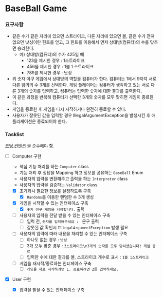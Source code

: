 # BaseBall Game

### 요구사항 
- 같은 수가 같은 자리에 있으면 스트라이크, 다른 자리에 있으면 볼, 같은 수가 전혀 없으면 낫싱이란 힌트를 얻고, 그 힌트를 이용해서 먼저 상대방(컴퓨터)의 수를 맞추면 승리한다.  
  - 예) 상대방(컴퓨터)의 수가 425일 때  
    - 123을 제시한 경우 : 1스트라이크  
    - 456을 제시한 경우 : 1볼 1 스트라이크  
    - 789를 제시한 경우 : 낫싱  
- 위 숫자 야구 게임에서 상대방의 역할을 컴퓨터가 한다. 컴퓨터는 1에서 9까지 서로 다른 임의의 수 3개를 선택한다. 게임 플레이어는 컴퓨터가 생각하고 있는 서로 다른 3개의 숫자를 입력하고, 컴퓨터는 입력한 숫자에 대한 결과를 출력한다.
- 이 같은 과정을 반복해 컴퓨터가 선택한 3개의 숫자를 모두 맞히면 게임이 종료된다. 
- 게임을 종료한 후 게임을 다시 시작하거나 완전히 종료할 수 있다.
- 사용자가 잘못된 값을 입력할 경우 IllegalArgumentException을 발생시킨 후 애플리케이션은 종료되어야 한다.


### Tasklist
[코딩 컨벤션](https://github.com/woowacourse/woowacourse-docs/tree/main/styleguide/java) 을 준수해야 함.
- [ ] Computer 구현
  - 핵심 기능 처리를 하는 `Computer` class
  - 기능 처리 후 정답을 Mapping 하고 정보를 공유하는 `BaseBall` Enum 
  - 사용자의 입력을 변환해주고 출력을 하는 `Interpreter` class
  - 사용자의 입력을 검증하는 `Validator` class   

  - [x] 초기화시 필요한 정보를 설정하도록 구축
    - [x] `Randoms`를 이용한 랜덤한 수 3개 생성
  - [x] 게임을 시작할 수 있는 인터페이스 구축
    - [x]  `숫자 야구 게임을 시작합니다.` 출력 
  - [ ] 사용자의 입력을 전달 받을 수 있는 인터페이스 구축
    - [ ] 입력 전, `숫자를 입력해주세요 : ` 문구 출력  
    - [ ] 잘못된 값 확인시 `IllegalArgumentException` 발생 필요
  - [ ] 사용자의 입력에 따라 내용을 처리할 수 있는 인터페이스 구축
    - [ ] 하나도 없는 경우 : `낫싱`
    - [ ] 3개 모두 맞춘 경우 : `3스트라이크\n3개의 숫자를 모두 맞히셨습니다! 게임 종료`
    - [ ] 입력한 수에 대한 결과를 볼, 스트라이크 개수로 표시 : `1볼 1스트라이크`
  - [ ] 게임을 재시작/종료하는 인터페이스 구축
    - [ ] `게임을 새로 시작하려면 1, 종료하려면 2를 입력하세요.`
- [x] User 구현 
  - [x] 입력을 받을 수 있는 인터페이스 구축